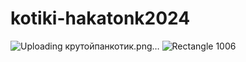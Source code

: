 # kotiki-hakatonk2024
![Uploading крутойпанкотик.png…]()
![Rectangle 1006](https://github.com/Lofann/kotiki-hakatonk2024/assets/95301140/996a2e27-8aaf-49cb-989a-6ef3b3fbd18b)
